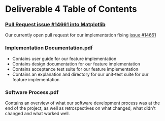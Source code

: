 # Deliverable 4 Table of Contents

### [Pull Request issue #14661 into Matplotlib](https://github.com/matplotlib/matplotlib/pull/16997)
Our currently open pull request for our implementation fixing [issue #14661](https://github.com/matplotlib/matplotlib/issues/14661)

### Implementation Documentation.pdf
- Contains user guide for our feature implementation
- Contains design documentation for our feature implementation
- Contains acceptance test suite for our feature implementation
- Contains an explanation and directory for our unit-test suite for our feature implementation

### Software Process.pdf
Contains an overview of what our software development process was at the end of the project,
as well as retrospectives on what changed, what didn't changed and what worked well.
